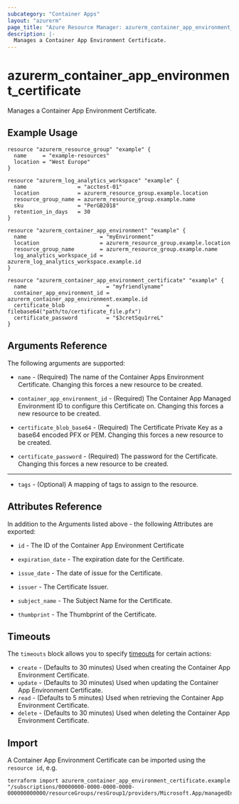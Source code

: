 ```yaml
---
subcategory: "Container Apps"
layout: "azurerm"
page_title: "Azure Resource Manager: azurerm_container_app_environment_certificate"
description: |-
  Manages a Container App Environment Certificate.
---
```


# azurerm_container_app_environment_certificate

Manages a Container App Environment Certificate.

## Example Usage

```hcl
resource "azurerm_resource_group" "example" {
  name     = "example-resources"
  location = "West Europe"
}

resource "azurerm_log_analytics_workspace" "example" {
  name                = "acctest-01"
  location            = azurerm_resource_group.example.location
  resource_group_name = azurerm_resource_group.example.name
  sku                 = "PerGB2018"
  retention_in_days   = 30
}

resource "azurerm_container_app_environment" "example" {
  name                       = "myEnvironment"
  location                   = azurerm_resource_group.example.location
  resource_group_name        = azurerm_resource_group.example.name
  log_analytics_workspace_id = azurerm_log_analytics_workspace.example.id
}

resource "azurerm_container_app_environment_certificate" "example" {
  name                         = "myfriendlyname"
  container_app_environment_id = azurerm_container_app_environment.example.id
  certificate_blob             = filebase64("path/to/certificate_file.pfx")
  certificate_password         = "$3cretSqu1rreL"
}
```

## Arguments Reference

The following arguments are supported:

* `name` - (Required) The name of the Container Apps Environment Certificate. Changing this forces a new resource to be created.

* `container_app_environment_id` - (Required) The Container App Managed Environment ID to configure this Certificate on. Changing this forces a new resource to be created.

* `certificate_blob_base64` - (Required) The Certificate Private Key as a base64 encoded PFX or PEM. Changing this forces a new resource to be created.

* `certificate_password` - (Required) The password for the Certificate. Changing this forces a new resource to be created.

---

* `tags` - (Optional) A mapping of tags to assign to the resource.

## Attributes Reference

In addition to the Arguments listed above - the following Attributes are exported:

* `id` - The ID of the Container App Environment Certificate

* `expiration_date` - The expiration date for the Certificate.

* `issue_date` - The date of issue for the Certificate.

* `issuer` - The Certificate Issuer.

* `subject_name` - The Subject Name for the Certificate.

* `thumbprint` - The Thumbprint of the Certificate.


## Timeouts

The `timeouts` block allows you to specify [timeouts](https://www.terraform.io/docs/configuration/resources.html#timeouts) for certain actions:

* `create` - (Defaults to 30 minutes) Used when creating the Container App Environment Certificate.
* `update` - (Defaults to 30 minutes) Used when updating the Container App Environment Certificate.
* `read` - (Defaults to 5 minutes) Used when retrieving the Container App Environment Certificate.
* `delete` - (Defaults to 30 minutes) Used when deleting the Container App Environment Certificate.

## Import

A Container App Environment Certificate can be imported using the `resource id`, e.g.

```shell
terraform import azurerm_container_app_environment_certificate.example "/subscriptions/00000000-0000-0000-0000-000000000000/resourceGroups/resGroup1/providers/Microsoft.App/managedEnvironments/certificates/mycertificate"
```
